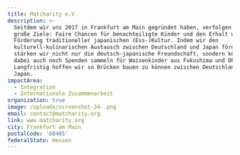 ```yaml
---
title: Matcharity e.V.
description: >-
  Seitdem wir uns 2017 in Frankfurt am Main gegründet haben, verfolgen wir zwei
  große Ziele: Faire Chancen für benachteiligte Kinder und den Erhalt und die
  Förderung traditioneller japanischen (Ess-)Kultur. Indem wir den
  kulturell-kulinarischen Austausch zwischen Deutschland und Japan fördern,
  stärken wir nicht nur die deutsch-japanische Freundschaft, sondern können
  dabei auch noch Spenden sammeln für Waisenkinder aus Fukushima und Okayama.
  Langfristig hoffen wir so Brücken bauen zu können zwischen Deutschland und
  Japan.
impactArea:
  - Integration
  - Internationale Zusammenarbeit
organization: true
image: /uploads/screenshot-34-.png
email: contact@matcharity.org
link: www.matcharity.org
city: Frankfurt am Main
postalCode: '60485'
federalState: Hessen
---
```


